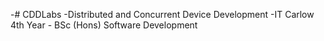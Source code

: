 -# CDDLabs
-Distributed and Concurrent Device Development
-IT Carlow 4th Year - BSc (Hons) Software Development

